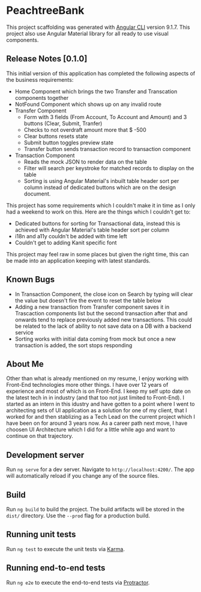 # PeachtreeBank

This project scaffolding was generated with [Angular CLI](https://github.com/angular/angular-cli) version 9.1.7.
This project also use Angular Material library for all ready to use visual components.

## Release Notes [0.1.0]
This initial version of this application has completed the following aspects of the business requirements:

- Home Component which brings the two Transfer and Transcation components together
- NotFound Component which shows up on any invalid route
- Transfer Component
    -   Form with 3 fields (From Account, To Account and Amount) and 3 buttons (Clear, Submit, Tranfer)
    -   Checks to not overdraft amount more that $ -500
    -   Clear buttons resets state
    -   Submit button toggles preview state
    -   Transfer button sends transaction record to transaction component
- Transaction Component
    -   Reads the mock JSON to render data on the table
    -   Filter will search per keystroke for matched records to display on the table
    -   Sorting is using Angular Material's inbuilt table header sort per column instead of dedicated buttons which are on the design document.

This project has some requirements which I couldn't make it in time as I only had a weekend to work on this. Here are the things which I couldn't get to:
-   Dedicated buttons for sorting for Transactional data, instead this is achieved with Angular Material's table header sort per column
-   i18n and a11y couldn't be added with time left
-   Couldn't get to adding Kanit specific font

This project may feel raw in some places but given the right time, this can be made into an application keeping with latest standards.

## Known Bugs
-   In Transaction Component, the close icon on Search by typing will clear the value but doesn't fire the event to reset the table below
-   Adding a new transaction from Transfer component saves it in Trascaction components list but the second transaction after that and onwards tend to replace previously added new transactions. This could be related to the lack of ability to not save data on a DB with a backend service
-   Sorting works with initial data coming from mock but once a new transaction is added, the sort stops responding

## About Me
Other than what is already mentioned on my resume, I enjoy working with Front-End technologies more other things. I have over 12 years of experience and most of which is on Front-End. I keep my self upto date on the latest tech in in industry (and that too not just limited to Front-End). I started as an intern in this idustry and have gotten to a point where I went to architecting sets of UI application as a solution for one of my client, that I worked for and then stablizing as a Tech Lead on the current project which I have been on for around 3 years now. As a career path next move, I have choosen UI Architecture which I did for a little while ago and want to continue on that trajectory.


## Development server

Run `ng serve` for a dev server. Navigate to `http://localhost:4200/`. The app will automatically reload if you change any of the source files.

## Build

Run `ng build` to build the project. The build artifacts will be stored in the `dist/` directory. Use the `--prod` flag for a production build.

## Running unit tests

Run `ng test` to execute the unit tests via [Karma](https://karma-runner.github.io).

## Running end-to-end tests

Run `ng e2e` to execute the end-to-end tests via [Protractor](http://www.protractortest.org/).
